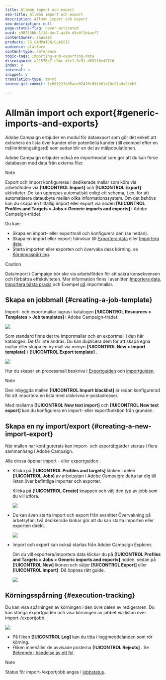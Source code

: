```yaml
---
title: Allmän import och export
seo-title: Allmän import och export
description: Allmän import och export
seo-description: null
page-status-flag: never-activated
uuid: e98753bb-1f14-4ec7-aa3b-d5e4f1ebaef7
contentOwner: sauviat
products: SG_CAMPAIGN/CLASSIC
audience: platform
content-type: reference
topic-tags: importing-and-exporting-data
discoiquuid: a21576c7-e94c-4fe1-9e31-d89116e427f6
index: y
internal: n
snippet: y
translation-type: tm+mt
source-git-commit: 1c86322fa95aee024f6c691b61a10c21a9a22eb7

---
```



# Allmän import och export{#generic-imports-and-exports}

Adobe Campaign erbjuder en modul för dataexport som gör det enkelt att extrahera en lista över kunder eller potentiella kunder (till exempel efter en målinriktningsåtgärd) som sedan blir en del av målpopulationen.

Adobe Campaign erbjuder också en importmodul som gör att du kan förse databasen med data från externa filer.

>[!NOTE]
>
>Export och import konfigureras i dedikerade mallar som körs via arbetsflöden via **[!UICONTROL Import]** och **[!UICONTROL Export]** aktiviteter. De kan upprepas automatiskt enligt ett schema, t.ex. för att automatisera datautbyte mellan olika informationssystem. Om det behövs kan du skapa en tillfällig import eller export via noden **[!UICONTROL Profiles and Targets > Jobs > Generic imports and exports]** i Adobe Campaign-trädet.

Du kan:

* Skapa en import- eller exportmall och konfigurera den (se nedan).
* Skapa en import eller export: hänvisar till [Exportera data](../../platform/using/exporting-data.md) eller [Importera data](../../platform/using/importing-data.md).
* Starta importen eller exporten och övervaka dess körning. se [Körningsspårning](#execution-tracking).

>[!CAUTION]
>
>Dataimport i Campaign bör ske via arbetsflöden för att säkra konsekvensen och förbättra effektiviteten. Mer information finns i avsnitten [Importera data](../../workflow/using/importing-data.md), [Importera bästa praxis](../../workflow/using/importing-data.md#best-practices-when-importing-data) och Exempel [på](../../workflow/using/importing-data.md#setting-up-a-recurring-import) importmallar.

## Skapa en jobbmall {#creating-a-job-template}

Import- och exportmallar lagras i katalogen **[!UICONTROL Resources > Templates > Job templates]** i Adobe Campaign-trädet.

![](assets/s_ncs_user_export_wizard_template.png)

Som standard finns det tre importmallar och en exportmall i den här katalogen. De får inte ändras. Du kan duplicera dem för att skapa egna mallar eller skapa en ny mall via menyn **[!UICONTROL New > Import template]** / **[!UICONTROL Export template]** .

![](assets/s_ncs_user_export_wizard_template_create.png)

Hur du skapar en processmall beskrivs i [Exportguiden](../../platform/using/exporting-data.md#export-wizard) och [importguiden](../../platform/using/importing-data.md#import-wizard).

>[!NOTE]
>
>Den inbyggda mallen **[!UICONTROL Import blacklist]** är redan konfigurerad för att importera en lista med utskrivna e-postadresser.
> 
>Med mallarna **[!UICONTROL New text import]** och **[!UICONTROL New text export]** kan du konfigurera en import- eller exportfunktion från grunden.

## Skapa en ny import/export {#creating-a-new-import-export}

När mallen har konfigurerats kan import- och exportåtgärder startas i flera sammanhang i Adobe Campaign.

Alla dessa öppnar [import](../../platform/using/importing-data.md) - eller [exportguiden](../../platform/using/exporting-data.md#export-wizard) .

* Klicka på **[!UICONTROL Profiles and targets]** länken i delen **[!UICONTROL Jobs]** av arbetsytan i Adobe Campaign: detta tar dig till listan över befintliga importer och exporter.

   Klicka på **[!UICONTROL Create]** knappen och välj den typ av jobb som du vill utföra.

   ![](assets/s_ncs_user_import_from_home.png)

* Du kan även starta import och export från avsnittet Övervakning på arbetsytan: två dedikerade länkar gör att du kan starta importen eller exporten direkt.

   ![](assets/s_ncs_user_import_from_production.png)

* Import och export kan också startas från Adobe Campaign Explorer.

   Om du vill exportera/importera data klickar du på **[!UICONTROL Profiles and Targets > Jobs > Generic imports and exports]** noden, sedan på **[!UICONTROL New]** ikonen och väljer **[!UICONTROL Export]** eller **[!UICONTROL Import]**. Då öppnas rätt guide.

   ![](assets/s_ncs_user_export_wizard_launch_from_menu.png)

## Körningsspårning {#execution-tracking}

Du kan visa spårningen av körningen i den övre delen av redigeraren. Du kan stänga exportguiden och visa körningen av jobbet via listan över import-/exportjobb.

![](assets/s_ncs_user_export_list_and_details.png)

* På fliken **[!UICONTROL Log]** kan du titta i loggmeddelanden som rör körning.
* Fliken innehåller de avvisade posterna **[!UICONTROL Rejects]** . Se [Beteende i händelse av ett fel](../../platform/using/importing-data.md#behavior-in-the-event-of-an-error).

>[!NOTE]
>
>Status för import-/exportjobb anges i [jobbstatus](../../platform/using/importing-data.md#job-statuses).

